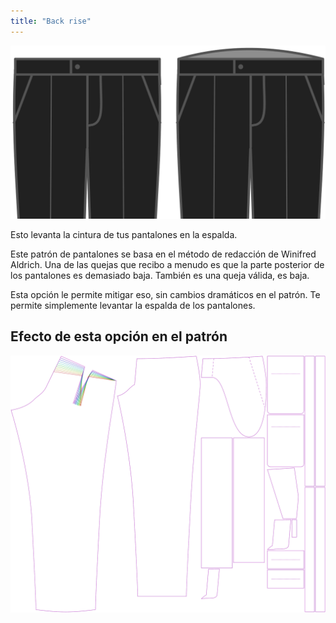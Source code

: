 ```yaml
---
title: "Back rise"
---
```


![Elevación de la espalda](backrise.svg)

Esto levanta la cintura de tus pantalones en la espalda.

<Note>

Este patrón de pantalones se basa en el método de redacción de Winifred Aldrich.
Una de las quejas que recibo a menudo es que la parte posterior de los pantalones es demasiado baja.
También es una queja válida, es baja.

Esta opción le permite mitigar eso, sin cambios dramáticos en el patrón.
Te permite simplemente levantar la espalda de los pantalones.

</Note>

## Efecto de esta opción en el patrón

![Esta imagen muestra el efecto de esta opción superponiendo varias variantes que tienen un valor diferente para esta opción](theo_backrise_sample.svg "Efecto de esta opción en el patrón")

